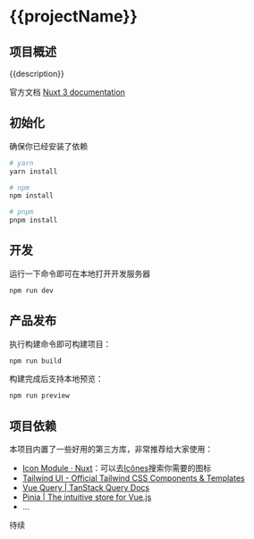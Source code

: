 # {{projectName}}

## 项目概述
{{description}}

官方文档 [Nuxt 3 documentation](https://nuxt.com/docs/getting-started/introduction)

## 初始化

确保你已经安装了依赖

```bash
# yarn
yarn install

# npm
npm install

# pnpm
pnpm install
```

## 开发

运行一下命令即可在本地打开开发服务器

```bash
npm run dev
```

## 产品发布

执行构建命令即可构建项目：

```bash
npm run build
```

构建完成后支持本地预览：

```bash
npm run preview
```

## 项目依赖

本项目内置了一些好用的第三方库，非常推荐给大家使用：

- [Icon Module · Nuxt](https://nuxt.com/modules/icon)：可以去[Icônes](https://icones.js.org/)搜索你需要的图标
- [Tailwind UI - Official Tailwind CSS Components & Templates](https://tailwindui.com/)
- [Vue Query | TanStack Query Docs](https://tanstack.com/query/v4/docs/react/adapters/vue-query)
- [Pinia | The intuitive store for Vue.js](https://pinia.vuejs.org/)
- ...



待续
